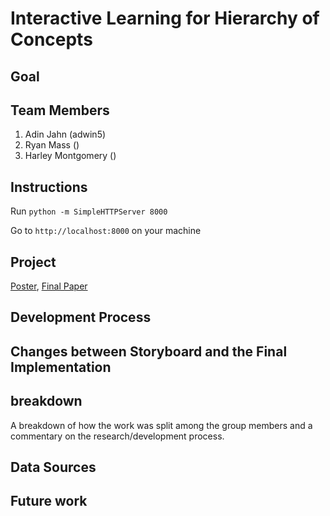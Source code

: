 Interactive Learning for Hierarchy of Concepts
===============
## Goal

## Team Members
1. Adin Jahn (adwin5)
2. Ryan Mass ()
3. Harley Montgomery ()

## Instructions
Run 
`python -m SimpleHTTPServer 8000`

Go to `http://localhost:8000` on your machine

## Project

[Poster](https://github.com/CSE512-16S/),
[Final Paper](https://github.com/CSE512-16S/)

## Development Process

## Changes between Storyboard and the Final Implementation

## breakdown
A breakdown of how the work was split among the group members and a commentary on the research/development process.

## Data Sources

## Future work
